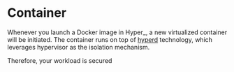 # Container

Whenever you launch a Docker image in Hyper_, a new virtualized container will be initiated. The container runs on top of [hyperd](github.com/hyperhq/hyperd) technology, which leverages hypervisor as the isolation mechanism.

Therefore, your workload is secured 